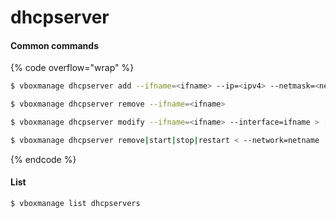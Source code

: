 # dhcpserver

#### Common commands

{% code overflow="wrap" %}
```sh
$ vboxmanage dhcpserver add --ifname=<ifname> --ip=<ipv4> --netmask=<netmask> --lowerip=<lower_ip> --upperip=<upper_ip> --enable

$ vboxmanage dhcpserver remove --ifname=<ifname>

$ vboxmanage dhcpserver modify --ifname=<ifname> --interface=ifname > [--server-ip=address] [--lower-ip=address] [--upper-ip=address] [--netmask=mask] [ --enable | --disable ]

$ vboxmanage dhcpserver remove|start|stop|restart < --network=netname | --interface=ifname >

```
{% endcode %}

#### List

```sh
$ vboxmanage list dhcpservers
```
